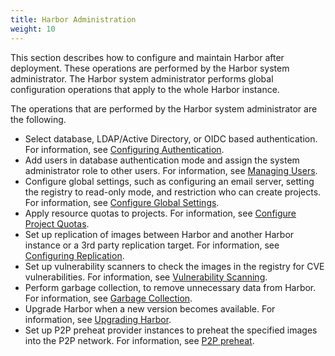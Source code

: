 ```yaml
---
title: Harbor Administration
weight: 10
---
```


This section describes how to configure and maintain Harbor after deployment. These operations are performed by the Harbor system administrator. The Harbor system administrator performs global configuration operations that apply to the whole Harbor instance.

The operations that are performed by the Harbor system administrator are the following.

- Select database, LDAP/Active Directory, or OIDC based authentication. For information, see [Configuring Authentication](configure-authentication).
- Add users in database authentication mode and assign the system administrator role to other users. For information, see [Managing Users](managing-users).
- Configure global settings, such as configuring an email server, setting the registry to read-only mode, and restriction who can create projects. For information, see [Configure Global Settings](general-settings).
- Apply resource quotas to projects. For information, see [Configure Project Quotas](configure-project-quotas).
- Set up replication of images between Harbor and another Harbor instance or a 3rd party replication target. For information, see [Configuring Replication](configuring-replication).
- Set up vulnerability scanners to check the images in the registry for CVE vulnerabilities. For information, see [Vulnerability Scanning](vulnerability-scanning).
- Perform garbage collection, to remove unnecessary data from Harbor. For information, see [Garbage Collection](garbage-collection).
- Upgrade Harbor when a new version becomes available. For information, see [Upgrading Harbor](upgrade).
- Set up P2P preheat provider instances to preheat the specified images into the P2P network. For information, see [P2P preheat](p2p-preheat).
